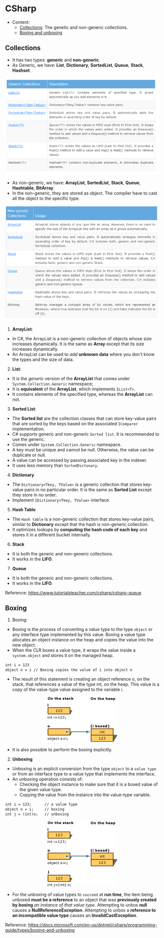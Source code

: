 # CSharp
- Content:
    + [Collections](##Collections): The genetic and non-generic collections.
    + [Boxing and unboxing](##Boxing)
## Collections
- It has two types: **generic** and **non-generic**.
- As Generic, we have: **List**, **Dictionary**, **SortedList**, **Queue**, **Stack**, **Hashset**.

![Generics Collection](./Img/GenericsCollection.png)

- As non-generic, we have: **ArrayList**, **SortedList**, **Stack**, **Queue**, **Hashtable**, **BitArray**.
- In the non-generic, they are stored as object. The compiler have to cast all the object to the specific type.

![Non-Generics Collection](./Img/Non-GenericsCollection.png)

1. **ArrayList**:
- In C#, the ArrayList is a non-generic collection of objects whose size increases dynamically. It is the same as **Array** except that its size increases dynamically.
- An ArrayList can be used to *add* **unknown data** where you don't know the types and the size of data.
2. **List**:
- It is the *generic* version of the **ArrayList** that comes under `System.Collection.Generic` namespace;
- It is **equivalent** of the **ArrayList**, which implements `IList<T>`.
- It contains elements of the specified type, whereas the **ArrayList** can not.
3. **Sorted List**:
- The **Sorted list** are the collection classes that can store key-value pairs that are sorted by the keys based on the associated `IComparer` implementation.
- C# supports generic and non-generic `Sorted list`. It is recommended to use the generic.
- Comes under `System.Collection.Generic` namespace.
- A key must be unique and cannot be null. Otherwise, the value can be duplicate or null.
- A value can be accessed by passing associated key in the indexer.
- It uses less memory than `SortedDictonary`.
4. **Dictionary**
- The `Dictionary<Tkey, TValue>` is a generic collection that stores key-value pairs in no particular order. It is the same as **Sorted List** except they store in no order.
- Implement `IDictionary<Tkey, TValue>` interface.
5. **Hash Table**
- The `Hash table` is a non-generic collection that stores key-value pairs, similar to **Dictionary** except that the hash is non-generic collection.
- It optimizes lookups by **computing the hash code of each key** and stores it in a different bucket internally.
6. **Stack**
- It is both the generic and non-generic collections.
- It works in the **LIFO**.
7. **Queue**
- It is both the generic and non-generic collections.
- It works in the **LIFO**.

Reference: https://www.tutorialsteacher.com/csharp/csharp-queue

## Boxing
1. Boxing:
- Boxing is the process of converting a value type to the type `object` or any interface type implemented by this value. Boxing a value type allocates an object instance on the heap and copies the value into the new object.
- When the CLR boxes a value type, it wraps the value inside a `system.object` and stores it on the managed heap.
```
int i = 123
object o = i // Boxing copies the value of i into object o
```
- The result of this statement is creating an object reference o, on the stack, that references a value of the type int, on the heap. This value is a copy of the value-type value assigned to the variable i.

<div style="text-align:center">
    <img src="./Img/boxing-operation-i-o-variables.gif" />
</div>

- It is also possible to perform the boxing explicitly.

2. **Unboxing**
- Unboxing is an explicit conversion from the type `object` to a `value type` or from an interface type to a value type that implements the interface.
- An unboxing operation consists of:
    + Checking the object instance to make sure that it is a boxed value of the given value type.
    + Copying the value from the instance into the value-type variable.

```
int i = 123;      // a value type
object o = i;     // boxing
int j = (int)o;   // unboxing
```

<div style="text-align:center">
    <img src="./Img/unboxing-conversion-operation.gif" />
</div>

- For the unboxing of value types to `succeed` at **run time**, the item being unboxed **must be a reference** to an object that was **previously created by boxing** *an instance of that value type*. Attempting to unbox **null** causes a **NullReferenceException**. Attempting to unbox a **reference to an incompatible value type** causes an **InvalidCastException**.

Reference: https://docs.microsoft.com/en-us/dotnet/csharp/programming-guide/types/boxing-and-unboxing